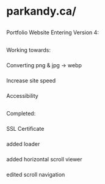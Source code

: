 # parkandy.ca/

## 
Portfolio Website 
Entering Version 4:
##
Working towards:
###
Converting png & jpg -> webp
###
Increase site speed
###
Accessibility

##
Completed:
###
SSL Certificate
###
added loader
###
added horizontal scroll viewer
###
edited scroll navigation
